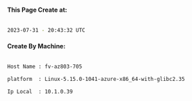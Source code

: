 
   
#### This Page Create at:

```bash

2023-07-31 - 20:43:32 UTC

```

#### Create By Machine:

```bash

Host Name : fv-az803-705

platform  : Linux-5.15.0-1041-azure-x86_64-with-glibc2.35

Ip Local  : 10.1.0.39

```

